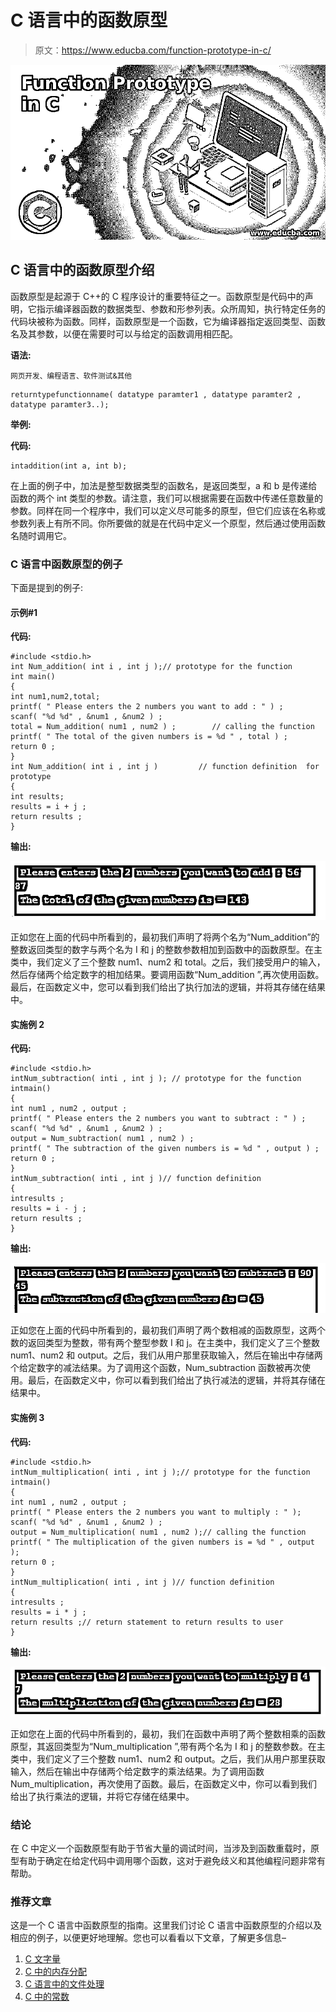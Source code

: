 # C 语言中的函数原型

> 原文：<https://www.educba.com/function-prototype-in-c/>

![Function Prototype in C](img/9bd0ad689e938a8beb1e716f6dba1451.png)



## C 语言中的函数原型介绍

函数原型是起源于 C++的 C 程序设计的重要特征之一。函数原型是代码中的声明，它指示编译器函数的数据类型、参数和形参列表。众所周知，执行特定任务的代码块被称为函数。同样，函数原型是一个函数，它为编译器指定返回类型、函数名及其参数，以便在需要时可以与给定的函数调用相匹配。

**语法:**

<small>网页开发、编程语言、软件测试&其他</small>

```
returntypefunctionname( datatype paramter1 , datatype paramter2 , datatype paramter3..);
```

**举例:**

**代码:**

```
intaddition(int a, int b);
```

在上面的例子中，加法是整型数据类型的函数名，是返回类型，a 和 b 是传递给函数的两个 int 类型的参数。请注意，我们可以根据需要在函数中传递任意数量的参数。同样在同一个程序中，我们可以定义尽可能多的原型，但它们应该在名称或参数列表上有所不同。你所要做的就是在代码中定义一个原型，然后通过使用函数名随时调用它。

### C 语言中函数原型的例子

下面是提到的例子:

#### 示例#1

**代码:**

```
#include <stdio.h>
int Num_addition( int i , int j );// prototype for the function
int main()
{
int num1,num2,total;
printf( " Please enters the 2 numbers you want to add : " ) ;
scanf( "%d %d" , &num1 , &num2 ) ;
total = Num_addition( num1 , num2 ) ;        // calling the function
printf( " The total of the given numbers is = %d " , total ) ;
return 0 ;
}
int Num_addition( int i , int j )         // function definition  for prototype
{
int results;
results = i + j ;
return results ;
}
```

**输出:**

![function prototype in c 1](img/c87114da8fc700190bbc83b8ffd46572.png)



正如您在上面的代码中所看到的，最初我们声明了将两个名为“Num_addition”的整数返回类型的数字与两个名为 I 和 j 的整数参数相加到函数中的函数原型。在主类中，我们定义了三个整数 num1、num2 和 total。之后，我们接受用户的输入，然后存储两个给定数字的相加结果。要调用函数“Num_addition ”,再次使用函数。最后，在函数定义中，您可以看到我们给出了执行加法的逻辑，并将其存储在结果中。

#### 实施例 2

**代码:**

```
#include <stdio.h>
intNum_subtraction( inti , int j ); // prototype for the function
intmain()
{
int num1 , num2 , output ;
printf( " Please enters the 2 numbers you want to subtract : " ) ;
scanf( "%d %d" , &num1 , &num2 ) ;
output = Num_subtraction( num1 , num2 ) ;
printf( " The subtraction of the given numbers is = %d " , output ) ;
return 0 ;
}
intNum_subtraction( inti , int j )// function definition
{
intresults ;
results = i - j ;
return results ;
}
```

**输出:**

![subtraction of the given number](img/a6009b12b40acb6fdf79805e505b9e5a.png)



正如您在上面的代码中所看到的，最初我们声明了两个数相减的函数原型，这两个数的返回类型为整数，带有两个整型参数 I 和 j。在主类中，我们定义了三个整数 num1、num2 和 output。之后，我们从用户那里获取输入，然后在输出中存储两个给定数字的减法结果。为了调用这个函数，Num_subtraction 函数被再次使用。最后，在函数定义中，你可以看到我们给出了执行减法的逻辑，并将其存储在结果中。

#### 实施例 3

**代码:**

```
#include <stdio.h>
intNum_multiplication( inti , int j );// prototype for the function
intmain()
{
int num1 , num2 , output ;
printf( " Please enters the 2 numbers you want to multiply : " );
scanf( "%d %d" , &num1 , &num2 ) ;
output = Num_multiplication( num1 , num2 );// calling the function
printf( " The multiplication of the given numbers is = %d " , output );
return 0 ;
}
intNum_multiplication( inti , int j )// function definition
{
intresults ;
results = i * j ;
return results ;// return statement to return results to user
}
```

**输出:**

![function prototype in c 3](img/e39b3e2b2a8622779907aca3d57a2e3a.png)



正如您在上面的代码中所看到的，最初，我们在函数中声明了两个整数相乘的函数原型，其返回类型为“Num_multiplication ”,带有两个名为 I 和 j 的整数参数。在主类中，我们定义了三个整数 num1、num2 和 output。之后，我们从用户那里获取输入，然后在输出中存储两个给定数字的乘法结果。为了调用函数 Num_multiplication，再次使用了函数。最后，在函数定义中，你可以看到我们给出了执行乘法的逻辑，并将它存储在结果中。

### 结论

在 C 中定义一个函数原型有助于节省大量的调试时间，当涉及到函数重载时，原型有助于确定在给定代码中调用哪个函数，这对于避免歧义和其他编程问题非常有帮助。

### 推荐文章

这是一个 C 语言中函数原型的指南。这里我们讨论 C 语言中函数原型的介绍以及相应的例子，以便更好地理解。您也可以看看以下文章，了解更多信息–

1.  [C 文字量](https://www.educba.com/c-literals/)
2.  [C 中的内存分配](https://www.educba.com/memory-allocation-in-c/)
3.  [C 语言中的文件处理](https://www.educba.com/file-handling-in-c/)
4.  [C 中的常数](https://www.educba.com/constants-in-c/)





